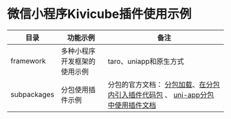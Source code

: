 微信小程序Kivicube插件使用示例
==========================

| 目录 | 功能示例 | 备注 |
| --- | ---- | ---- |
| framework | 多种小程序开发框架的使用示例 | taro、uniapp和原生方式 |
| subpackages | 分包使用插件示例 | 分包的官方文档： [分包加载](https://developers.weixin.qq.com/miniprogram/dev/framework/subpackages.html)、[在分包内引入插件代码包](https://developers.weixin.qq.com/miniprogram/dev/framework/plugin/using.html#%E5%9C%A8%E5%88%86%E5%8C%85%E5%86%85%E5%BC%95%E5%85%A5%E6%8F%92%E4%BB%B6%E4%BB%A3%E7%A0%81%E5%8C%85) 、 [uni-app分包中使用插件文档](https://uniapp.dcloud.net.cn/tutorial/mp-weixin-plugin.html#subpackages-import-mp-plugin)|
